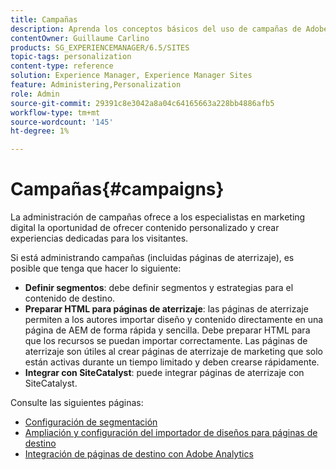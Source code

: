 ```yaml
---
title: Campañas
description: Aprenda los conceptos básicos del uso de campañas de Adobe Experience Manager (AEM).
contentOwner: Guillaume Carlino
products: SG_EXPERIENCEMANAGER/6.5/SITES
topic-tags: personalization
content-type: reference
solution: Experience Manager, Experience Manager Sites
feature: Administering,Personalization
role: Admin
source-git-commit: 29391c8e3042a8a04c64165663a228bb4886afb5
workflow-type: tm+mt
source-wordcount: '145'
ht-degree: 1%

---
```


# Campañas{#campaigns}

La administración de campañas ofrece a los especialistas en marketing digital la oportunidad de ofrecer contenido personalizado y crear experiencias dedicadas para los visitantes.

Si está administrando campañas (incluidas páginas de aterrizaje), es posible que tenga que hacer lo siguiente:

* **Definir segmentos**: debe definir segmentos y estrategias para el contenido de destino.
* **Preparar HTML para páginas de aterrizaje**: las páginas de aterrizaje permiten a los autores importar diseño y contenido directamente en una página de AEM de forma rápida y sencilla. Debe preparar HTML para que los recursos se puedan importar correctamente. Las páginas de aterrizaje son útiles al crear páginas de aterrizaje de marketing que solo están activas durante un tiempo limitado y deben crearse rápidamente.
* **Integrar con SiteCatalyst**: puede integrar páginas de aterrizaje con SiteCatalyst.

Consulte las siguientes páginas:

* [Configuración de segmentación](/help/sites-administering/campaign-segmentation.md)
* [Ampliación y configuración del importador de diseños para páginas de destino](/help/sites-administering/extending-the-design-importer-for-landingpages.md)
* [Integración de páginas de destino con Adobe Analytics](/help/sites-administering/integrating-landing-pages-with-adobe-analytics.md)
